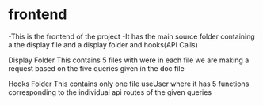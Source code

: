 # frontend

-This is the frontend of the project
-It has the main source folder containing a the display file and a display folder and hooks(API Calls)

Display Folder
This contains 5 files with were in each file we are making a request based on the five queries given in the doc file

Hooks Folder
This contains only one file useUser where it has 5 functions corresponding to the individual api routes of the given queries
